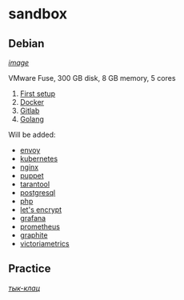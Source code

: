 # sandbox

## Debian
[_image_](https://mirror.yandex.ru/debian-cd/current/)

VMware Fuse, 300 GB disk, 8 GB memory, 5 cores

1. [First setup](Debian/first_setup.md)
2. [Docker](Debian/docker.md)
3. [Gitlab](Debian/gitlab.md)
4. [Golang](Debian/golang.md)

Will be added:
- [envoy](Debian/envoy.md)
- [kubernetes](Debian/kubernetes.md)
- [nginx](Debian/nginx.md)
- [puppet](Debian/puppet.md)
- [tarantool](Debian/tarantool.md)
- [postgresql](Debian/postgresql.md)
- [php](Debian/php.md)
- [let's encrypt](Debian/lets_encrypt.md)
- [grafana](Debian/grafana.md)
- [prometheus](Debian/prometheus.md)
- [graphite](Debian/graphite.md)
- [victoriametrics](Debian/victoriametrics.md)


## Practice
[*тык-клац*](Practice/README.md)

